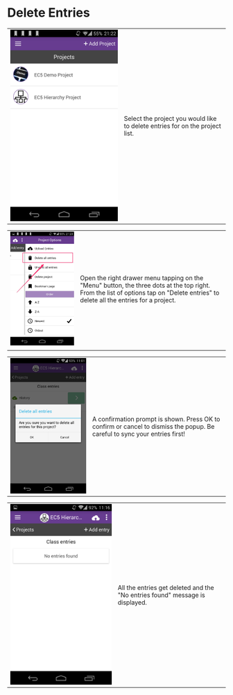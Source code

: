 # Delete Entries

|                                        |                                                                              |
| -------------------------------------- | ---------------------------------------------------------------------------- |
| ![](../.gitbook/assets/bookmark-1.png) | Select the project you would like to delete entries for on the project list. |

|                                              |                                                                                                                                                                                      |
| -------------------------------------------- | ------------------------------------------------------------------------------------------------------------------------------------------------------------------------------------ |
| ![](../.gitbook/assets/delete-entries-1.jpg) | Open the right drawer menu  tapping on the "Menu" button, the three dots at the top right. From the list of options tap on "Delete entries" to delete all the entries for a project. |
|                                              |                                                                                                                                                                                      |

|                                              |                                                                                                                            |
| -------------------------------------------- | -------------------------------------------------------------------------------------------------------------------------- |
| ![](../.gitbook/assets/delete-entries-2.png) | A confirmation prompt is shown. Press OK to confirm or cancel to dismiss the popup. Be careful to sync your entries first! |

|                                              |                                                                              |
| -------------------------------------------- | ---------------------------------------------------------------------------- |
| ![](../.gitbook/assets/delete-entries-3.png) | All the entries get deleted and the "No entries found" message is displayed. |
